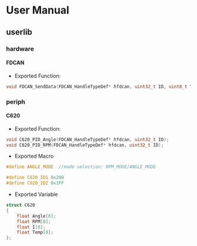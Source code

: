 # User Manual
## userlib
### hardware
#### FDCAN
- Exported Function:
```C
void FDCAN_SendData(FDCAN_HandleTypeDef* hfdcan, uint32_t ID, uint8_t TxData[]);
```
### periph
#### C620
- Exported Function:
```C
void C620_PID_Angle(FDCAN_HandleTypeDef* hfdcan, uint32_t ID);
void C620_PID_RPM(FDCAN_HandleTypeDef* hfdcan, uint32_t ID);
```
- Exported Macro
```C
#define ANGLE_MODE	//mode selection: RPM_MODE/ANGLE_MODE

#define C620_ID1 0x200
#define C620_ID2 0x1FF
```
- Exported Variable
```C
struct C620
{
	float Angle[8];
	float RPM[8];
	float I[8];
	float Temp[8];
};
```